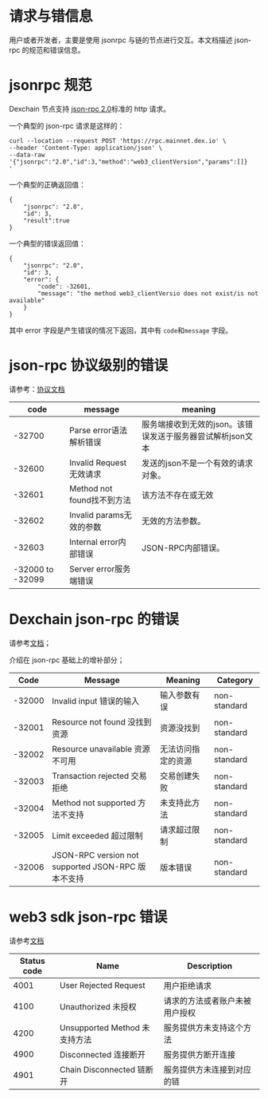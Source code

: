 # 请求与错信息

用户或者开发者，主要是使用 jsonrpc 与链的节点进行交互。本文档描述 json-rpc 的规范和错误信息。

# jsonrpc 规范

Dexchain 节点支持 [json-rpc 2.0](https://www.jsonrpc.org/specification)标准的 http 请求。

一个典型的 json-rpc 请求是这样的：

```
curl --location --request POST 'https://rpc.mainnet.dex.io' \
--header 'Content-Type: application/json' \
--data-raw '{"jsonrpc":"2.0","id":3,"method":"web3_clientVersion","params":[]}
'
```

一个典型的正确返回值：

```
{
    "jsonrpc": "2.0",
    "id": 3,
    "result":true
}
```

一个典型的错误返回值：

```
{
    "jsonrpc": "2.0",
    "id": 3,
    "error": {
        "code": -32601,
        "message": "the method web3_clientVersio does not exist/is not available"
    }
}
```

其中 error 字段是产生错误的情况下返回，其中有 `code`和`message` 字段。

# json-rpc 协议级别的错误

请参考：[协议文档](http://wiki.geekdream.com/Specification/json-rpc_2.0.html)


| code             | message                    | meaning                                                   |
|------------------|----------------------------|-----------------------------------------------------------|
| -32700           | Parse error语法解析错误    | 服务端接收到无效的json。该错误发送于服务器尝试解析json文本 |
| -32600           | Invalid Request无效请求    | 发送的json不是一个有效的请求对象。                         |
| -32601           | Method not found找不到方法 | 该方法不存在或无效                                        |
| -32602           | Invalid params无效的参数   | 无效的方法参数。                                           |
| -32603           | Internal error内部错误     | JSON-RPC内部错误。                                         |
| -32000 to -32099 | Server error服务端错误     |                                                           |

# Dexchain json-rpc 的错误

请参考[文档](https://eips.ethereum.org/EIPS/eip-1474#error-codes)；

介绍在 json-rpc 基础上的增补部分；

| Code   | Message                                             | Meaning            | Category     |
|--------|-----------------------------------------------------|--------------------|--------------|
| -32000 | Invalid input 错误的输入                            | 输入参数有误       | non-standard |
| -32001 | Resource not found 没找到资源                       | 资源没找到         | non-standard |
| -32002 | Resource unavailable 资源不可用                     | 无法访问指定的资源 | non-standard |
| -32003 | Transaction rejected 交易拒绝                       | 交易创建失败       | non-standard |
| -32004 | Method not supported 方法不支持                     | 未支持此方法       | non-standard |
| -32005 | Limit exceeded 超过限制                             | 请求超过限制       | non-standard |
| -32006 | JSON-RPC version not supported	 JSON-RPC 版本不支持 | 版本错误           | non-standard |


# web3 sdk json-rpc 错误

请参考[文档](https://eips.ethereum.org/EIPS/eip-1193#provider-errors)

| Status code | Name                           | Description                    |
|-------------|--------------------------------|--------------------------------|
| 4001        | User Rejected Request          | 用户拒绝请求                   |
| 4100        | Unauthorized 未授权            | 请求的方法或者账户未被用户授权 |
| 4200        | Unsupported Method  未支持方法 | 服务提供方未支持这个方法       |
| 4900        | Disconnected  连接断开         | 服务提供方断开连接             |
| 4901        | Chain Disconnected 链断开      | 服务提供方未连接到对应的链     |